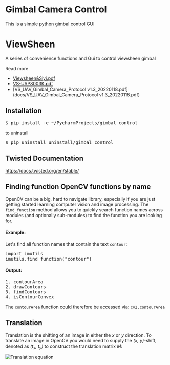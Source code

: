 Gimbal Camera Control
======================

This is a simple python gimbal control GUI

# ViewSheen

A series of convenience functions and Gui to control viewsheen gimbal

Read more 

- [Viewsheen&Siyi.pdf](docs/Viewsheen&Siyi.pdf)
- [VS-UAP8003K.pdf](docs/VS-UAP8003K.pdf)
- [VS_UAV_Gimbal_Camera_Protocol v1.3_20220118.pdf](docs/VS_UAV_Gimbal_Camera_Protocol v1.3_20220118.pdf)

## Installation

<pre>$ pip install -e ~/PycharmProjects/gimbal_control </pre>

to uninstall
<pre>$ pip uninstall uninstall/gimbal_control </pre>

## Twisted Documentation

https://docs.twisted.org/en/stable/

## Finding function OpenCV functions by name
OpenCV can be a big, hard to navigate library, especially if you are just getting started learning computer vision and image processing. The `find_function` method allows you to quickly search function names across modules (and optionally sub-modules) to find the function you are looking for.

#### Example:
Let's find all function names that contain the text `contour`:

<pre>import imutils
imutils.find_function("contour")</pre>

#### Output:
<pre>
1. contourArea
2. drawContours
3. findContours
4. isContourConvex
</pre>

The `contourArea` function could therefore be accessed via: `cv2.contourArea`

## Translation
Translation is the shifting of an image in either the *x* or *y* direction. To translate an image in OpenCV you would need to supply the *(x, y)*-shift, denoted as *(t<sub>x</sub>, t<sub>y</sub>)* to construct the translation matrix *M*:

![Translation equation](docs/images/translation_eq.png?raw=true)